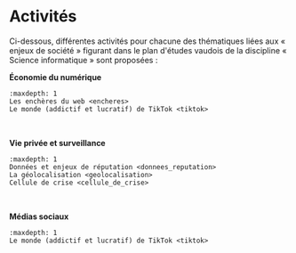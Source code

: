 # Activités

Ci-dessous, différentes activités pour chacune des thématiques liées aux « enjeux de société » figurant dans le plan d'études vaudois de la discipline « Science informatique » sont proposées : 

**Économie du numérique**
```{toctree}
:maxdepth: 1
Les enchères du web <encheres>
Le monde (addictif et lucratif) de TikTok <tiktok>
```
<br>

**Vie privée et surveillance**
```{toctree}
:maxdepth: 1
Données et enjeux de réputation <donnees_reputation>
La géolocalisation <geolocalisation>
Cellule de crise <cellule_de_crise>
```
<br>

**Médias sociaux**
```{toctree}
:maxdepth: 1
Le monde (addictif et lucratif) de TikTok <tiktok>
```


